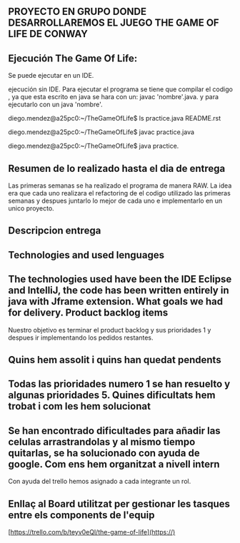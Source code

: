 
**PROYECTO EN GRUPO DONDE DESARROLLAREMOS EL JUEGO THE GAME OF LIFE DE CONWAY**
--

**Ejecución The Game Of Life:**
--

Se puede ejecutar en un IDE.

ejecución sin IDE.
Para ejecutar el programa se tiene que compilar el codigo , ya que esta escrito en java se hara con un:
javac 'nombre'.java.
y para ejecutarlo con un java 'nombre'.

diego.mendez@a25pc0:~/TheGameOfLife$ ls
practice.java  README.rst

diego.mendez@a25pc0:~/TheGameOfLife$ javac practice.java

diego.mendez@a25pc0:~/TheGameOfLife$ java practice.

**Resumen de lo realizado hasta el dia de entrega**
--
Las primeras semanas se ha realizado el programa de manera RAW.
La idea era que cada uno realizara el refactoring de el codigo utilizado las primeras semanas y despues juntarlo  lo mejor de cada uno e implementarlo en un unico proyecto.

**Descripcion entrega**
--
**Technologies and used lenguages**
--
The technologies used have been the IDE Eclipse and IntelliJ, the code has been written entirely in java with Jframe extension.
**What goals we had for delivery. Product backlog items**
--
Nuestro objetivo es terminar el product backlog y sus prioridades 1  y despues ir implementando los pedidos restantes.

**Quins hem assolit i quins han quedat pendents**
--
Todas las prioridades numero 1 se han resuelto y algunas prioridades 5.
**Quines dificultats hem trobat i com les hem solucionat**
--
Se han encontrado dificultades para añadir las celulas arrastrandolas y al mismo tiempo quitarlas, se ha solucionado con ayuda de google.
**Com ens hem organitzat a nivell intern**
--
Con ayuda del trello hemos asignado a cada integrante un rol.

**Enllaç al Board utilitzat per gestionar les tasques entre els components de l'equip**
--
[https://trello.com/b/teyv0eQl/the-game-of-life](https://)